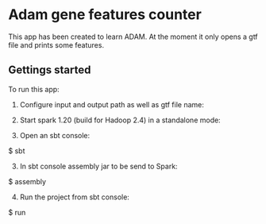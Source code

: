 Adam gene features counter
==========================

This app has been created to learn ADAM. At the moment it only opens a gtf file and prints some features.


Gettings started
----------------

To run this app:

1) Configure input and output path as well as gtf file name:

2) Start spark 1.20 (build for Hadoop 2.4) in a standalone mode:

3) Open an sbt console:

$ sbt

3) In sbt console assembly jar to be send to Spark:

$ assembly

4) Run the project from sbt console:

$ run